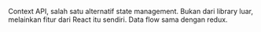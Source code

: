 Context API, salah satu alternatif state management. Bukan dari library luar, melainkan fitur dari React itu sendiri. Data flow sama dengan redux.